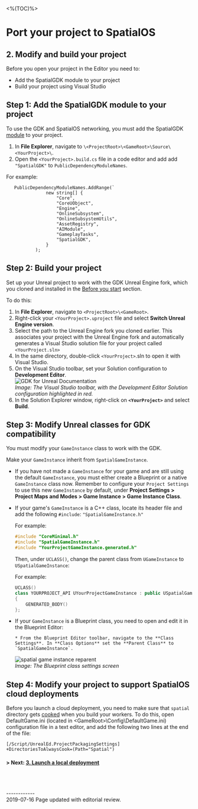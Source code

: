 <%(TOC)%>

# Port your project to SpatialOS

## 2. Modify and build your project

Before you open your project in the Editor you need to: 

* Add the SpatialGDK module to your project
* Build your project using Visual Studio

<!--- **Note:**  If you built the Unreal Engine fork manually, you must clone and set up the GDK plugin by following the [manual GDK installation instructions]({{urlRoot}}/content/manual-engine-build#installing-the-spatialos-gdk-for-unreal) before you follow the rest of this guide.</br> --->

## Step 1: Add the SpatialGDK module to your project

To use the GDK and SpatialOS networking, you must add the SpatialGDK [module](https://docs.unrealengine.com/en-US/Programming/UnrealBuildSystem/ModuleFiles/index.html) to your project.

1. In **File Explorer**, navigate to `\<ProjectRoot>\<GameRoot>\Source\<YourProject>\`.
1. Open the `<YourProject>.build.cs` file in a code editor and add add `"SpatialGDK"` to `PublicDependencyModuleNames`.

For example:  

```
   PublicDependencyModuleNames.AddRange(`
               new string[] {
                   "Core",
                   "CoreUObject",
                   "Engine",
                   "OnlineSubsystem",
                   "OnlineSubsystemUtils",
                   "AssetRegistry",
                   "AIModule",
                   "GameplayTasks",
                   "SpatialGDK",
               }
           );
```

## Step 2: Build your project

Set up your Unreal project to work with the GDK Unreal Engine fork, which you cloned and installed in the [Before you start]({{urlRoot}}/content/tutorials/tutorial-porting-guide#before-you-start) section. 

To do this:

1. In **File Explorer**, navigate to `<ProjectRoot>\<GameRoot>`.
1. Right-click your `<YourProject>.uproject` file and select **Switch Unreal Engine version**.
1. Select the path to the Unreal Engine fork you cloned earlier. This associates your project with the Unreal Engine fork and automatically generates a Visual Studio solution file for your project called `<YourProject.sln>`
1. In the same directory, double-click `<YourProject>`.sln to open it with Visual Studio.
1. On the Visual Studio toolbar, set your Solution configuration to **Development Editor**. <br/>
![GDK for Unreal Documentation]({{assetRoot}}assets/porting-guide/porting-solution-config.png)<br/>
 _Image: The Visual Studio toolbar, with the Development Editor Solution configuration highlighted in red._
1. In the Solution Explorer window, right-click on **`<YourProject>`** and select **Build**.

## Step 3: Modify Unreal classes for GDK compatibility

You must modify your `GameInstance` class to work with the GDK.  

Make your `GameInstance` inherit from `SpatialGameInstance`.  <br/>

* If you have not made a `GameInstance` for your game and are still using the default `GameInstance`, you must either create a Blueprint or a native `GameInstance` class now. Remember to configure your `Project Settings` to use this new `GameInstance` by default, under **Project Settings > Project Maps and Modes > Game Instance > Game Instance Class**. <br/>

* If your game's `GameInstance` is a C++ class, locate its header file and add the following `#include`:
  `"SpatialGameInstance.h"`

  For example:

  ```cpp
  #include "CoreMinimal.h"
  #include "SpatialGameInstance.h"
  #include "YourProjectGameInstance.generated.h"
  ```

  Then, under `UCLASS()`, change the parent class from `UGameInstance` to `USpatialGameInstance`:

  For example:  

  ```cpp
  UCLASS()
  class YOURPROJECT_API UYourProjectGameInstance : public USpatialGameInstance
  {
      GENERATED_BODY()
  };
  ```

- If your `GameInstance` is a Blueprint class, you need to open and edit it in the Blueprint Editor: 

      * From the Blueprint Editor toolbar, navigate to the **Class Settings**. In **Class Options** set the **Parent Class** to `SpatialGameInstance`.

  ![spatial game instance reparent]({{assetRoot}}assets/porting-guide/spatial-game-instance-reparent.png)<br/>
    _Image: The Blueprint class settings screen_<br/>
    
## Step 4: Modify your project to support SpatialOS cloud deployments
Before you launch a cloud deployment, you need to make sure that `spatial` directory gets [cooked](https://docs.unrealengine.com/en-US/Engine/Deployment/Cooking) when you build your workers. To do this, open DefaultGame.ini (located in <ProjectRoot>\<GameRoot>\Config\DefaultGame.ini) configuration file in a text editor, and add the following two lines at the end of the file:

```
[/Script/UnrealEd.ProjectPackagingSettings]
+DirectoriesToAlwaysCook=(Path="Spatial")
```

  
 #### **> Next:** [3. Launch a local deployment]({{urlRoot}}/content/tutorials/porting-guide/tutorial-portingguide-deployment)
 
  
<br/>

<br/>------------<br/>2019-07-16 Page updated with editorial review.<br/>


